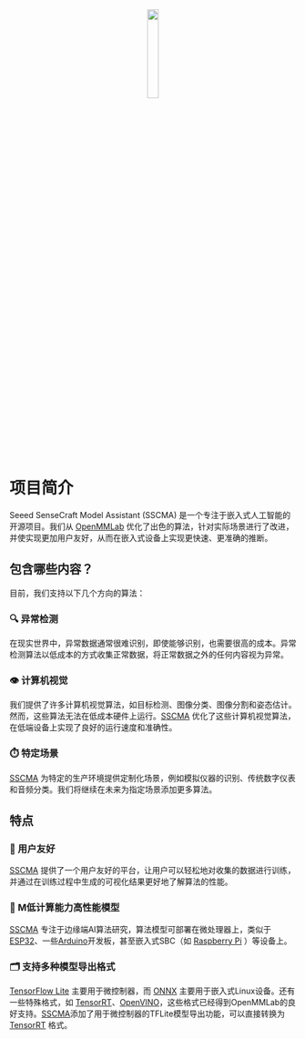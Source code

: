 <div align="center">
  <img width="20%" src="/public/images/SSCMA-Hero.png">
</div>

# 项目简介

Seeed SenseCraft Model Assistant (SSCMA)  是一个专注于嵌入式人工智能的开源项目。我们从 [OpenMMLab](https://github.com/open-mmlab) 优化了出色的算法，针对实际场景进行了改进，并使实现更加用户友好，从而在嵌入式设备上实现更快速、更准确的推断。

## 包含哪些内容？

目前，我们支持以下几个方向的算法：

### 🔍 异常检测
在现实世界中，异常数据通常很难识别，即使能够识别，也需要很高的成本。异常检测算法以低成本的方式收集正常数据，将正常数据之外的任何内容视为异常。

### 👁️ 计算机视觉
我们提供了许多计算机视觉算法，如目标检测、图像分类、图像分割和姿态估计。然而，这些算法无法在低成本硬件上运行。[SSCMA](https://github.com/Seeed-Studio/SSCMA) 优化了这些计算机视觉算法，在低端设备上实现了良好的运行速度和准确性。

### ⏱️ 特定场景
[SSCMA](https://github.com/Seeed-Studio/SSCMA) 为特定的生产环境提供定制化场景，例如模拟仪器的识别、传统数字仪表和音频分类。我们将继续在未来为指定场景添加更多算法。

## 特点

### 🤝 用户友好
[SSCMA](https://github.com/Seeed-Studio/SSCMA) 提供了一个用户友好的平台，让用户可以轻松地对收集的数据进行训练，并通过在训练过程中生成的可视化结果更好地了解算法的性能。

### 🔋 M低计算能力高性能模型
[SSCMA](https://github.com/Seeed-Studio/SSCMA) 专注于边缘端AI算法研究，算法模型可部署在微处理器上，类似于[ESP32](https://www.espressif.com/en/products/socs/esp32)、一些[Arduino](https://arduino.cc)开发板，甚至嵌入式SBC（如 [Raspberry Pi](https://www.raspberrypi.org) ）等设备上。

### 🗂️ 支持多种模型导出格式
[TensorFlow Lite](https://www.tensorflow.org/lite) 主要用于微控制器，而 [ONNX](https://onnx.ai) 主要用于嵌入式Linux设备。还有一些特殊格式，如 [TensorRT](https://developer.nvidia.com/tensorrt)、[OpenVINO](https://docs.openvino.ai)，这些格式已经得到OpenMMLab的良好支持。[SSCMA](https://github.com/Seeed-Studio/SSCMA)添加了用于微控制器的TFLite模型导出功能，可以直接转换为 [TensorRT](https://developer.nvidia.com/tensorrt) 格式。